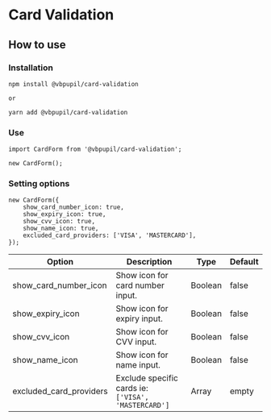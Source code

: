 # Card Validation

## How to use

### Installation

```
npm install @vbpupil/card-validation

or 

yarn add @vbpupil/card-validation
```

### Use

```
import CardForm from '@vbpupil/card-validation';

new CardForm();
```

### Setting options

```
new CardForm({
    show_card_number_icon: true,
    show_expiry_icon: true,
    show_cvv_icon: true,
    show_name_icon: true,
    excluded_card_providers: ['VISA', 'MASTERCARD'],
});
```

| Option                  | Description                                         | Type    | Default |
|-------------------------|-----------------------------------------------------|---------|---------|
| show_card_number_icon   | Show icon for card number input.                    | Boolean | false   | 
| show_expiry_icon        | Show icon for expiry input.                         | Boolean | false   |
| show_cvv_icon           | Show icon for CVV input.                            | Boolean | false   | 
| show_name_icon          | Show icon for name input.                           | Boolean | false   | 
| excluded_card_providers | Exclude specific cards ie: `['VISA', 'MASTERCARD']` | Array   | empty   | 


